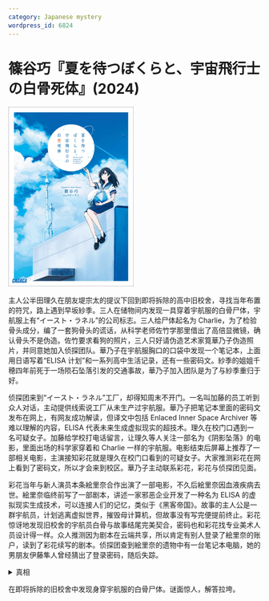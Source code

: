 ```yaml
---
category: Japanese mystery
wordpress_id: 6824
---
```


# 篠谷巧『夏を待つぼくらと、宇宙飛行士の白骨死体』(2024)

<img src=images/2024_cover.jpg width=250/>

主人公半田理久在朋友堤宗太的提议下回到即将拆除的高中旧校舍，寻找当年布置的符咒，路上遇到早坂紗季。三人在储物间内发现一具穿着宇航服的白骨尸体，宇航服上有“イースト・ラネル”的公司标志。三人给尸体起名为 Charlie，为了检验骨头成分，编了一套狗骨头的谎话，从科学老师佐竹学那里借出了高倍显微镜，确认骨头不是伪造。佐竹要求看狗的照片，三人只好请伪造艺术家筧華乃子伪造照片，并同意她加入侦探团队。華乃子在宇航服胸口的口袋中发现一个笔记本，上面用日语写着“ELISA 计划”和一系列高中生活记录，还有一些密码文。紗季的姐姐千穂四年前死于一场陨石坠落引发的交通事故，華乃子加入团队是为了与紗季重归于好。

侦探团来到“イースト・ラネル”工厂，却得知周末不开门。一名叫加藤的员工听到众人对话，主动提供线索说工厂从未生产过宇航服。華乃子把笔记本里面的密码文发布在网上，有网友成功解读，但译文中包括 Enlaced Inner Space Archiver 等难以理解的内容，ELISA 代表未来生成虚拟现实的超技术。理久在校门口遇到一名可疑女子。加藤给学校打电话留言，让理久等人关注一部名为《阴影坠落》的电影，里面出场的科学家穿着和 Charlie 一样的宇航服。电影结束后屏幕上推荐了一部相关电影，主演接知彩花就是理久在校门口看到的可疑女子。大家推测彩花在网上看到了密码文，所以才会来到校区。華乃子主动联系彩花，彩花与侦探团见面。

彩花当年与新人演员本条絵里奈合作出演了一部电影，不久后絵里奈因血液疾病去世。絵里奈临终前写了一部剧本，讲述一家邪恶企业开发了一种名为 ELISA 的虚拟现实生成技术，可以连接人们的记忆，类似于《黑客帝国》。故事的主人公是一群宇航员，计划逃离虚拟世界，摧毁母计算机，但故事没有写完便提前终止。彩花惊讶地发现旧校舍的宇航员白骨与故事结尾完美契合，密码也和彩花找专业美术人员设计得一样。众人推测因为剧本在云端共享，所以肯定有别人登录了絵里奈的账户，读到了彩花续写的剧本。侦探团查到絵里奈的遗物中有一台笔记本电脑，她的男朋友伊藤隼人曾经猜出了登录密码，随后失踪。

<details><summary>真相</summary>
隼人读到了絵里奈的剧本，陷入剧情之中，决定追随絵里奈自杀，被一个爱好“寻找尸体”的男子救下。宇航员白骨是一具不知名的自杀者，隼人从仓库中偷来宇航服，把白骨装扮成剧本中的形象，完成剧情。
</details>

在即将拆除的旧校舍中发现身穿宇航服的白骨尸体。谜面惊人，解答拉垮。